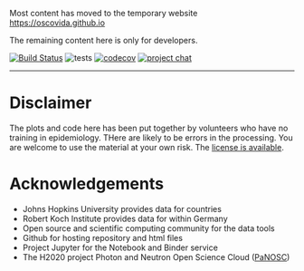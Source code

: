 Most content has moved to the temporary website https://oscovida.github.io

The remaining content here is only for developers.

[![Build Status](https://travis-ci.com/oscovida/oscovida.svg?branch=master)](https://travis-ci.com/oscovida/oscovida)
![tests](https://github.com/oscovida/oscovida/workflows/tests/badge.svg)
[![codecov](https://codecov.io/gh/oscovida/oscovida/branch/master/graph/badge.svg)](https://codecov.io/gh/oscovida/oscovida)
[![project chat](https://img.shields.io/badge/zulip-join_chat-brightgreen.svg)](https://oscovida.zulipchat.com)

--------------------------------


# Disclaimer

The plots and code here has been put together by volunteers who have no training
in epidemiology. THere are likely to be errors in the processing. You are welcome
to use the material at your own risk. The [license is available](LICENSE).


# Acknowledgements

- Johns Hopkins University provides data for countries
- Robert Koch Institute provides data for within Germany
- Open source and scientific computing community for the data tools
- Github for hosting repository and html files
- Project Jupyter for the Notebook and Binder service
- The H2020 project Photon and Neutron Open Science Cloud ([PaNOSC](https://www.panosc.eu/))
